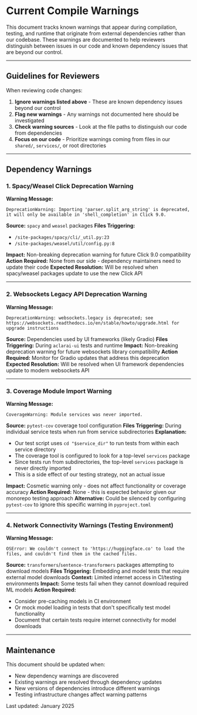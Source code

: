 # Current Compile Warnings

This document tracks known warnings that appear during compilation, testing, and runtime that originate from external dependencies rather than our codebase. These warnings are documented to help reviewers distinguish between issues in our code and known dependency issues that are beyond our control.

---

## Guidelines for Reviewers

When reviewing code changes:

1. **Ignore warnings listed above** - These are known dependency issues beyond our control
2. **Flag new warnings** - Any warnings not documented here should be investigated
3. **Check warning sources** - Look at the file paths to distinguish our code from dependencies
4. **Focus on our code** - Prioritize warnings coming from files in our `shared/`, `services/`, or root directories

---

## Dependency Warnings

### 1. Spacy/Weasel Click Deprecation Warning

**Warning Message:**
```
DeprecationWarning: Importing 'parser.split_arg_string' is deprecated, it will only be available in 'shell_completion' in Click 9.0.
```

**Source:** `spacy` and `weasel` packages
**Files Triggering:** 
- `/site-packages/spacy/cli/_util.py:23`
- `/site-packages/weasel/util/config.py:8`

**Impact:** Non-breaking deprecation warning for future Click 9.0 compatibility
**Action Required:** None from our side - dependency maintainers need to update their code
**Expected Resolution:** Will be resolved when spacy/weasel packages update to use the new Click API

---

### 2. Websockets Legacy API Deprecation Warning

**Warning Message:**
```
DeprecationWarning: websockets.legacy is deprecated; see https://websockets.readthedocs.io/en/stable/howto/upgrade.html for upgrade instructions
```

**Source:** Dependencies used by UI frameworks (likely Gradio)
**Files Triggering:** During `aclarai-ui` tests and runtime
**Impact:** Non-breaking deprecation warning for future websockets library compatibility
**Action Required:** Monitor for Gradio updates that address this deprecation
**Expected Resolution:** Will be resolved when UI framework dependencies update to modern websockets API

---

### 3. Coverage Module Import Warning

**Warning Message:**
```
CoverageWarning: Module services was never imported.
```

**Source:** `pytest-cov` coverage tool configuration
**Files Triggering:** During individual service tests when run from service subdirectories
**Explanation:** 
- Our test script uses `cd "$service_dir"` to run tests from within each service directory
- The coverage tool is configured to look for a top-level `services` package
- Since tests run from subdirectories, the top-level `services` package is never directly imported
- This is a side effect of our testing strategy, not an actual issue

**Impact:** Cosmetic warning only - does not affect functionality or coverage accuracy
**Action Required:** None - this is expected behavior given our monorepo testing approach
**Alternative:** Could be silenced by configuring `pytest-cov` to ignore this specific warning in `pyproject.toml`

---

### 4. Network Connectivity Warnings (Testing Environment)

**Warning Message:**
```
OSError: We couldn't connect to 'https://huggingface.co' to load the files, and couldn't find them in the cached files.
```

**Source:** `transformers`/`sentence-transformers` packages attempting to download models
**Files Triggering:** Embedding and model tests that require external model downloads
**Context:** Limited internet access in CI/testing environments
**Impact:** Some tests fail when they cannot download required ML models
**Action Required:** 
- Consider pre-caching models in CI environment
- Or mock model loading in tests that don't specifically test model functionality
- Document that certain tests require internet connectivity for model downloads

---

## Maintenance

This document should be updated when:
- New dependency warnings are discovered
- Existing warnings are resolved through dependency updates
- New versions of dependencies introduce different warnings
- Testing infrastructure changes affect warning patterns

Last updated: January 2025
